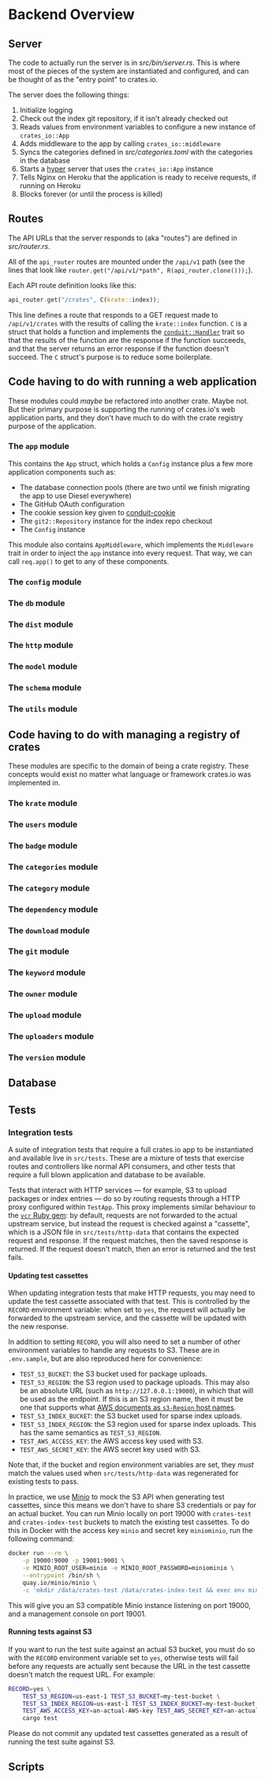 # Backend Overview

## Server

The code to actually run the server is in _src/bin/server.rs_. This is where most of the pieces of
the system are instantiated and configured, and can be thought of as the "entry point" to crates.io.

The server does the following things:

1. Initialize logging
2. Check out the index git repository, if it isn't already checked out
3. Reads values from environment variables to configure a new instance of `crates_io::App`
4. Adds middleware to the app by calling `crates_io::middleware`
5. Syncs the categories defined in _src/categories.toml_ with the categories in the database
6. Starts a [hyper] server that uses the `crates_io::App` instance
7. Tells Nginx on Heroku that the application is ready to receive requests, if running on Heroku
8. Blocks forever (or until the process is killed)

[hyper]: https://crates.io/crates/hyper

## Routes

The API URLs that the server responds to (aka "routes") are defined in
_src/router.rs_.

All of the `api_router` routes are mounted under the `/api/v1` path (see the
lines that look like `router.get("/api/v1/*path", R(api_router.clone()));`).

Each API route definition looks like this:

```rust
api_router.get("/crates", C(krate::index));
```

This line defines a route that responds to a GET request made to
`/api/v1/crates` with the results of calling the `krate::index` function. `C`
is a struct that holds a function and implements the [`conduit::Handler`][]
trait so that the results of the function are the response if the function
succeeds, and that the server returns an error response if the function doesn't
succeed. The `C` struct's purpose is to reduce some boilerplate.

[`conduit::Handler`]: https://docs.rs/conduit/0.8.1/conduit/trait.Handler.html

## Code having to do with running a web application

These modules could _maybe_ be refactored into another crate. Maybe not. But their primary purpose
is supporting the running of crates.io's web application parts, and they don't have much to do with
the crate registry purpose of the application.

### The `app` module

This contains the `App` struct, which holds a `Config` instance plus a few more application
components such as:

- The database connection pools (there are two until we finish migrating the app to use Diesel
  everywhere)
- The GitHub OAuth configuration
- The cookie session key given to [conduit-cookie][]
- The `git2::Repository` instance for the index repo checkout
- The `Config` instance

This module also contains `AppMiddleware`, which implements the `Middleware` trait in order to
inject the `app` instance into every request. That way, we can call `req.app()` to get to any of
these components.

[conduit-cookie]: https://crates.io/crates/conduit-cookie

### The `config` module

### The `db` module

### The `dist` module

### The `http` module

### The `model` module

### The `schema` module

### The `utils` module

## Code having to do with managing a registry of crates

These modules are specific to the domain of being a crate registry. These concepts would exist no
matter what language or framework crates.io was implemented in.

### The `krate` module

### The `users` module

### The `badge` module

### The `categories` module

### The `category` module

### The `dependency` module

### The `download` module

### The `git` module

### The `keyword` module

### The `owner` module

### The `upload` module

### The `uploaders` module

### The `version` module

## Database

## Tests

### Integration tests

A suite of integration tests that require a full crates.io app to be
instantiated and available live in `src/tests`. These are a mixture of tests
that exercise routes and controllers like normal API consumers, and other tests
that require a full blown application and database to be available.

Tests that interact with HTTP services — for example, S3 to upload packages or
index entries — do so by routing requests through a HTTP proxy configured within
`TestApp`. This proxy implements similar behaviour to the [`vcr` Ruby
gem](https://github.com/vcr/vcr): by default, requests are not forwarded to the
actual upstream service, but instead the request is checked against a
"cassette", which is a JSON file in `src/tests/http-data` that contains the
expected request and response. If the request matches, then the saved response
is returned. If the request doesn't match, then an error is returned and the
test fails.

#### Updating test cassettes

When updating integration tests that make HTTP requests, you may need to update
the test cassette associated with that test. This is controlled by the `RECORD`
environment variable: when set to `yes`, the request will actually be forwarded
to the upstream service, and the cassette will be updated with the new response.

In addition to setting `RECORD`, you will also need to set a number of other
environment variables to handle any requests to S3. These are in `.env.sample`,
but are also reproduced here for convenience:

- `TEST_S3_BUCKET`: the S3 bucket used for package uploads.
- `TEST_S3_REGION`: the S3 region used to package uploads. This may also be an
  absolute URL (such as `http://127.0.0.1:19000`), in which that will be used as
  the endpoint. If this is an S3 region name, then it must be one that supports
  what [AWS documents as `s3-Region` host names][s3-region].
- `TEST_S3_INDEX_BUCKET`: the S3 bucket used for sparse index uploads.
- `TEST_S3_INDEX_REGION`: the S3 region used for sparse index uploads. This has
  the same semantics as `TEST_S3_REGION`.
- `TEST_AWS_ACCESS_KEY`: the AWS access key used with S3.
- `TEST_AWS_SECRET_KEY`: the AWS secret key used with S3.

Note that, if the bucket and region environment variables are set, they _must_
match the values used when `src/tests/http-data` was regenerated for existing
tests to pass.

In practice, we use [Minio](https://min.io/) to mock the S3 API when generating
test cassettes, since this means we don't have to share S3 credentials or pay
for an actual bucket. You can run Minio locally on port 19000 with `crates-test`
and `crates-index-test` buckets to match the existing test cassettes. To do this
in Docker with the access key `minio` and secret key `miniominio`, run the
following command:

```sh
docker run --rm \
    -p 19000:9000 -p 19001:9001 \
    -e MINIO_ROOT_USER=minio -e MINIO_ROOT_PASSWORD=miniominio \
    --entrypoint /bin/sh \
    quay.io/minio/minio \
    -c 'mkdir /data/crates-test /data/crates-index-test && exec env minio server /data --console-address :9001'
```

This will give you an S3 compatible Minio instance listening on port 19000, and
a management console on port 19001.

#### Running tests against S3

If you want to run the test suite against an actual S3 bucket, you must do so
with the `RECORD` environment variable set to `yes`, otherwise tests will fail
before any requests are actually sent because the URL in the test cassette
doesn't match the request URL. For example:

```sh
RECORD=yes \
    TEST_S3_REGION=us-east-1 TEST_S3_BUCKET=my-test-bucket \
    TEST_S3_INDEX_REGION=us-east-1 TEST_S3_INDEX_BUCKET=my-test-bucket \
    TEST_AWS_ACCESS_KEY=an-actual-AWS-key TEST_AWS_SECRET_KEY=an-actual-secret-key \
    cargo test
```

Please do not commit any updated test cassettes generated as a result of running
the test suite against S3.

## Scripts

[s3-region]: https://docs.aws.amazon.com/AmazonS3/latest/userguide/VirtualHosting.html#s3-dash-region
